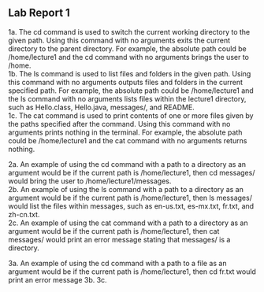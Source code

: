 ## Lab Report 1
1a. The cd command is used to switch the current working directory to the given path. Using this command with no arguments exits the current directory to the parent directory. For example, the absolute path could be /home/lecture1 and the cd command with no arguments brings the user to /home.  
1b. The ls command is used to list files and folders in the given path. Using this command with no arguments outputs files and folders in the current specified path. For example, the absolute path could be /home/lecture1 and the ls command with no arguments lists files within the lecture1 directory, such as Hello.class, Hello.java, messages/, and README.  
1c. The cat command is used to print contents of one or more files given by the paths specified after the command. Using this command with no arguments prints nothing in the terminal. For example, the absolute path could be /home/lecture1 and the cat command with no arguments returns nothing.  

2a. An example of using the cd command with a path to a directory as an argument would be if the current path is /home/lecture1, then cd messages/ would bring the user to /home/lecture1/messages.  
2b. An example of using the ls command with a path to a directory as an argument would be if the current path is /home/lecture1, then ls messages/ would list the files within messages, such as en-us.txt, es-mx.txt, fr.txt, and zh-cn.txt.  
2c. An example of using the cat command with a path to a directory as an argument would be if the current path is /home/lecture1, then cat messages/ would print an error message stating that messages/ is a directory.  

3a. An example of using the cd command with a path to a file as an argument would be if the current path is /home/lecture1, then cd fr.txt would print an error message
3b.
3c.
